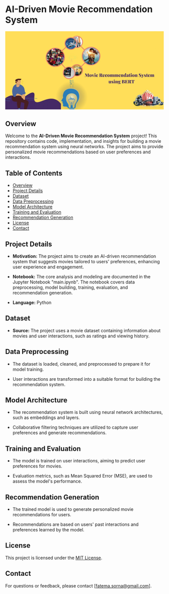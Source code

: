 # AI-Driven Movie Recommendation System

![AI-Driven Movie Recommendation System](movie.jpeg)

## Overview

Welcome to the **AI-Driven Movie Recommendation System** project! This repository contains code, implementation, and insights for building 
a movie recommendation system using neural networks. The project aims to provide personalized movie recommendations based on user preferences 
and interactions.

## Table of Contents

- [Overview](#overview)
- [Project Details](#project-details)
- [Dataset](#dataset)
- [Data Preprocessing](#data-preprocessing)
- [Model Architecture](#model-architecture)
- [Training and Evaluation](#training-and-evaluation)
- [Recommendation Generation](#recommendation-generation)
- [License](#license)
- [Contact](#contact)

## Project Details

- **Motivation:** The project aims to create an AI-driven recommendation system that suggests movies tailored to users' preferences,
enhancing user experience and engagement.

- **Notebook:** The core analysis and modeling are documented in the Jupyter Notebook "main.ipynb". The notebook covers data preprocessing,
   model building, training, evaluation, and recommendation generation.

- **Language:** Python

## Dataset

- **Source:** The project uses a movie dataset containing information about movies and user interactions, such as ratings and viewing history.


## Data Preprocessing

- The dataset is loaded, cleaned, and preprocessed to prepare it for model training.

- User interactions are transformed into a suitable format for building the recommendation system.

## Model Architecture

- The recommendation system is built using neural network architectures, such as embeddings and layers.

- Collaborative filtering techniques are utilized to capture user preferences and generate recommendations.

## Training and Evaluation

- The model is trained on user interactions, aiming to predict user preferences for movies.

- Evaluation metrics, such as Mean Squared Error (MSE), are used to assess the model's performance.

## Recommendation Generation

- The trained model is used to generate personalized movie recommendations for users.

- Recommendations are based on users' past interactions and preferences learned by the model.


## License

This project is licensed under the [MIT License](LICENSE).

## Contact

For questions or feedback, please contact [fatema.sorna@gmail.com].


